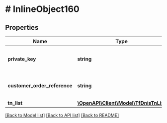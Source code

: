 # # InlineObject160

## Properties

Name | Type | Description | Notes
------------ | ------------- | ------------- | -------------
**private_key** | **string** | API key required to validate your application |
**customer_order_reference** | **string** | Alphanumeric order reference name | [optional]
**tn_list** | [**\OpenAPI\Client\Model\TfDnisTnList**](TfDnisTnList.md) |  |

[[Back to Model list]](../../README.md#models) [[Back to API list]](../../README.md#endpoints) [[Back to README]](../../README.md)
